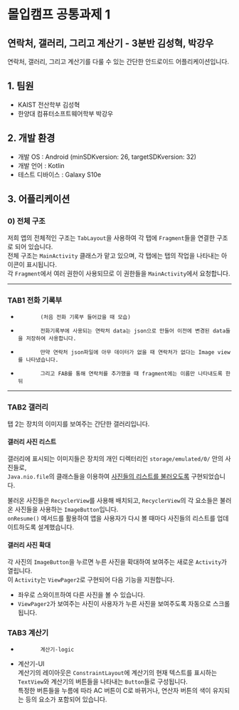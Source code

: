 # 몰입캠프 공통과제 1
## 연락처, 갤러리, 그리고 계산기 - 3분반 김성혁, 박강우

연락처, 갤러리, 그리고 계산기를 다룰 수 있는 간단한 안드로이드 어플리케이션입니다.

## 1. 팀원
*    KAIST 전산학부 김성혁
*    한양대 컴퓨터소프트웨어학부 박강우

## 2. 개발 환경
* 개발 OS : Android (minSDKversion: 26, targetSDKversion: 32)
* 개발 언어 : Kotlin
* 테스트 디바이스 : Galaxy S10e

## 3. 어플리케이션
###     0) 전체 구조
저희 앱의 전체적인 구조는 ```TabLayout```을 사용하여 각 탭에 ```Fragment```들을 연결한 구조로 되어 있습니다.   
전체 구조는 ```MainActivity``` 클래스가 맡고 있으며, 각 탭에는 탭의 작업을 나타내는 아이콘이 표시됩니다.   
각 ```Fragment```에서 여러 권한이 사용되므로 이 권한들을 ```MainActivity```에서 요청합니다.

***
###     TAB1 전화 기록부
*            (처음 전화 기록부 들어갔을 때 모습)
*            전화기록부에 사용되는 연락처 data는 json으로 만들어 이전에 변경된 data들을 저장하여 사용합니다.
*            만약 연락처 json파일에 아무 데이터가 없을 때 연락처가 없다는 Image view를 나타냈습니다.
*            그리고 FAB를 통해 연락처를 추가했을 때 fragment에는 이름만 나타내도록 한 뒤 

***
###     TAB2 갤러리
탭 2는 장치의 이미지를 보여주는 간단한 갤러리입니다.

#### 갤러리 사진 리스트
갤러리에 표시되는 이미지들은 장치의 개인 디렉터리인 ```storage/emulated/0/``` 안의 사진들로,   
```Java.nio.file```의 클래스들을 이용하여 [사진들의 리스트를 불러오도록](https://github.com/glacya/mol12345/blob/e6476d51fb01dc3be7584da183fecf021885ff47/app/src/main/java/com/example/mol12345/Fragment02.kt#L49-L72) 구현되었습니다.

불러온 사진들은 ```RecyclerView```를 사용해 배치되고, ```RecyclerView```의 각 요소들은 불러온 사진들을 사용하는 ```ImageButton```입니다.   
```onResume()``` 메서드를 활용하여 앱을 사용자가 다시 볼 때마다 사진들의 리스트를 업데이트하도록 설계했습니다.

#### 갤러리 사진 확대
각 사진의 ```ImageButton```을 누르면 누른 사진을 확대하여 보여주는 새로운 ```Activity```가 열립니다.   
이 ```Activity```는 ```ViewPager2```로 구현되어 다음 기능을 지원합니다.
* 좌우로 스와이프하여 다른 사진을 볼 수 있습니다.
* ```ViewPager2```가 보여주는 사진이 사용자가 누른 사진을 보여주도록 자동으로 스크롤됩니다.


###     TAB3 계산기
*            계산기-logic
* 계산기-UI   
계산기의 레이아웃은 ```ConstraintLayout```에 계산기의 현재 텍스트를 표시하는 ```TextView```와
계산기의 버튼들을 나타내는 ```Button```들로 구성됩니다.   
특정한 버튼들을 누름에 따라 AC 버튼이 C로 바뀌거나, 연산자 버튼의 색이 유지되는 등의 요소가 포함되어 있습니다.

